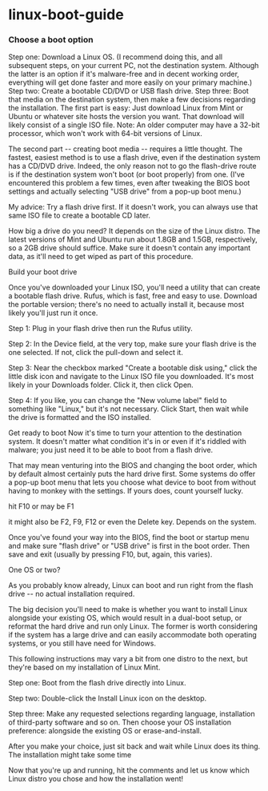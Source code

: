 # linux-boot-guide


### Choose a boot option

Step one: Download a Linux OS. (I recommend doing this, and all subsequent steps, on your current PC, not the destination system. Although the latter is an option if it's malware-free and in decent working order, everything will get done faster and more easily on your primary machine.)
Step two: Create a bootable CD/DVD or USB flash drive.
Step three: Boot that media on the destination system, then make a few decisions regarding the installation.
The first part is easy: Just download Linux from Mint or Ubuntu or whatever site hosts the version you want. That download will likely consist of a single ISO file. Note: An older computer may have a 32-bit processor, which won't work with 64-bit versions of Linux.

The second part -- creating boot media -- requires a little thought. The fastest, easiest method is to use a flash drive, even if the destination system has a CD/DVD drive. Indeed, the only reason not to go the flash-drive route is if the destination system won't boot (or boot properly) from one. (I've encountered this problem a few times, even after tweaking the BIOS boot settings and actually selecting "USB drive" from a pop-up boot menu.)

My advice: Try a flash drive first. If it doesn't work, you can always use that same ISO file to create a bootable CD later.

How big a drive do you need? It depends on the size of the Linux distro. The latest versions of Mint and Ubuntu run about 1.8GB and 1.5GB, respectively, so a 2GB drive should suffice. Make sure it doesn't contain any important data, as it'll need to get wiped as part of this procedure.

Build your boot drive


Once you've downloaded your Linux ISO, you'll need a utility that can create a bootable flash drive. 
Rufus, which is fast, free and easy to use. Download the portable version; there's no need to actually install it, because most likely you'll just run it once.

Step 1: Plug in your flash drive then run the Rufus utility.

Step 2: In the Device field, at the very top, make sure your flash drive is the one selected. If not, click the pull-down and select it.

Step 3: Near the checkbox marked "Create a bootable disk using," click the little disk icon and navigate to the Linux ISO file you downloaded. It's most likely in your Downloads folder. Click it, then click Open.

Step 4: If you like, you can change the "New volume label" field to something like "Linux," but it's not necessary. Click Start, then wait while the drive is formatted and the ISO installed.

Get ready to boot
Now it's time to turn your attention to the destination system. It doesn't matter what condition it's in or even if it's riddled with malware; you just need it to be able to boot from a flash drive.

That may mean venturing into the BIOS and changing the boot order, which by default almost certainly puts the hard drive first. Some systems do offer a pop-up boot menu that lets you choose what device to boot from without having to monkey with the settings. If yours does, count yourself lucky.

hit F10 or may be F1 


it might also be F2, F9, F12 or even the Delete key. Depends on the system.

Once you've found your way into the BIOS, find the boot or startup menu and make sure "flash drive" or "USB drive" is first in the boot order. Then save and exit (usually by pressing F10, but, again, this varies).

One OS or two?


As you probably know already, Linux can boot and run right from the flash drive -- no actual installation required.

The big decision you'll need to make is whether you want to install Linux alongside your existing OS, which would result in a dual-boot setup, or reformat the hard drive and run only Linux. The former is worth considering if the system has a large drive and can easily accommodate both operating systems, or you still have need for Windows.

This following instructions may vary a bit from one distro to the next, but they're based on my installation of Linux Mint.

Step one: Boot from the flash drive directly into Linux.

Step two: Double-click the Install Linux icon on the desktop.

Step three: Make any requested selections regarding language, installation of third-party software and so on. Then choose your OS installation preference: alongside the existing OS or erase-and-install.


After you make your choice, just sit back and wait while Linux does its thing.
The installation might take some time

Now that you're up and running, hit the comments and let us know which Linux distro you chose and how the installation went!
